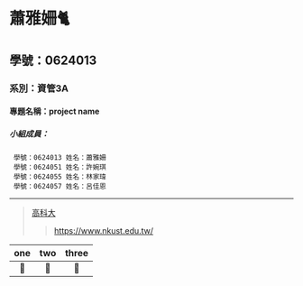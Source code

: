 # 蕭雅姍:cat2:

## 學號：0624013

### 系別：資管3A

#### 專題名稱：project name

##### 小組成員：
```
 學號：0624013 姓名：蕭雅姍
 學號：0624051 姓名：許婉琪
 學號：0624055 姓名：林家瑋
 學號：0624057 姓名：呂佳恩
```
---

>[高科大](https://www.nkust.edu.tw/)
>><https://www.nkust.edu.tw/>

| one | two | three |
|:---:|:---:|:-----:|
|:hankey:|:poop:|:shit:|
